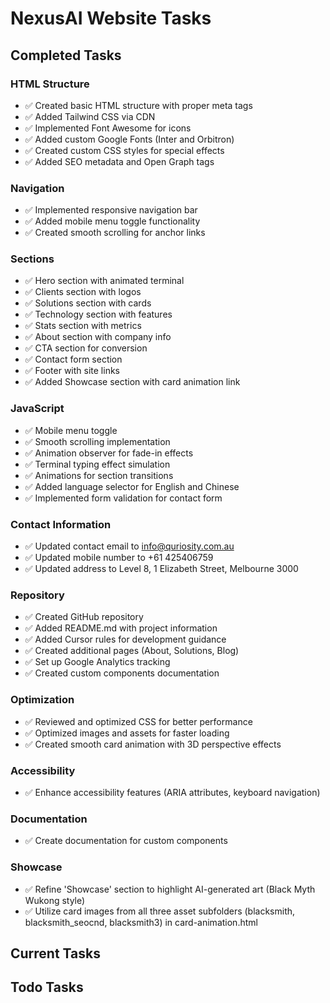 # NexusAI Website Tasks

## Completed Tasks

### HTML Structure
- ✅ Created basic HTML structure with proper meta tags
- ✅ Added Tailwind CSS via CDN
- ✅ Implemented Font Awesome for icons
- ✅ Added custom Google Fonts (Inter and Orbitron)
- ✅ Created custom CSS styles for special effects
- ✅ Added SEO metadata and Open Graph tags

### Navigation
- ✅ Implemented responsive navigation bar
- ✅ Added mobile menu toggle functionality
- ✅ Created smooth scrolling for anchor links

### Sections
- ✅ Hero section with animated terminal
- ✅ Clients section with logos
- ✅ Solutions section with cards
- ✅ Technology section with features
- ✅ Stats section with metrics
- ✅ About section with company info
- ✅ CTA section for conversion
- ✅ Contact form section
- ✅ Footer with site links
- ✅ Added Showcase section with card animation link

### JavaScript
- ✅ Mobile menu toggle
- ✅ Smooth scrolling implementation
- ✅ Animation observer for fade-in effects
- ✅ Terminal typing effect simulation
- ✅ Animations for section transitions
- ✅ Added language selector for English and Chinese
- ✅ Implemented form validation for contact form

### Contact Information
- ✅ Updated contact email to info@quriosity.com.au
- ✅ Updated mobile number to +61 425406759
- ✅ Updated address to Level 8, 1 Elizabeth Street, Melbourne 3000

### Repository
- ✅ Created GitHub repository
- ✅ Added README.md with project information
- ✅ Added Cursor rules for development guidance
- ✅ Created additional pages (About, Solutions, Blog)
- ✅ Set up Google Analytics tracking
- ✅ Created custom components documentation

### Optimization
- ✅ Reviewed and optimized CSS for better performance
- ✅ Optimized images and assets for faster loading
- ✅ Created smooth card animation with 3D perspective effects

### Accessibility
- ✅ Enhance accessibility features (ARIA attributes, keyboard navigation)

### Documentation
- ✅ Create documentation for custom components

### Showcase
- ✅ Refine 'Showcase' section to highlight AI-generated art (Black Myth Wukong style)
- ✅ Utilize card images from all three asset subfolders (blacksmith, blacksmith_seocnd, blacksmith3) in card-animation.html

## Current Tasks

## Todo Tasks
